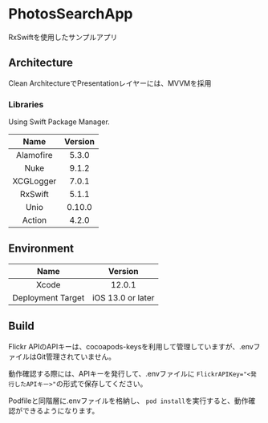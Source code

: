 # PhotosSearchApp
RxSwiftを使用したサンプルアプリ

## Architecture

Clean ArchitectureでPresentationレイヤーには、MVVMを採用

### Libraries

Using Swift Package Manager.

|   Name    | Version |
| :-------: | :-----: |
| Alamofire |  5.3.0  |
|   Nuke    |  9.1.2  |
| XCGLogger |  7.0.1  |
|  RxSwift  |  5.1.1  |
|   Unio    | 0.10.0  |
|  Action   |  4.2.0  |

## Environment


|       Name        |      Version      |
| :---------------: | :---------------: |
|       Xcode       |      12.0.1       |
| Deployment Target | iOS 13.0 or later |

## Build

Flickr APIのAPIキーは、cocoapods-keysを利用して管理していますが、.envファイルはGit管理されていません。

動作確認する際には、APIキーを発行して、.envファイルに `FlickrAPIKey="<発行したAPIキー>"`の形式で保存してください。

Podfileと同階層に.envファイルを格納し、 `pod install`を実行すると、動作確認ができるようになります。
